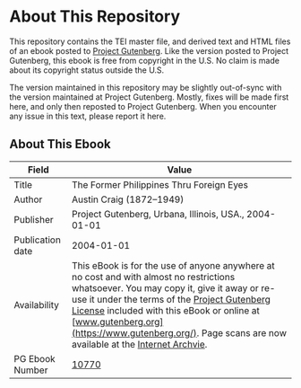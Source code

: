 # About This Repository

This repository contains the TEI master file, and derived text and HTML files of an ebook posted to [Project Gutenberg](https://www.gutenberg.org/). Like the version posted to Project Gutenberg, this ebook is free from copyright in the U.S. No claim is made about its copyright status outside the U.S.

The version maintained in this repository may be slightly out-of-sync with the version maintained at Project Gutenberg. Mostly, fixes will be made first here, and only then reposted to Project Gutenberg. When you encounter any issue in this text, please report it here.

## About This Ebook

| Field | Value |
| ----- | ----- |
| Title | The Former Philippines Thru Foreign Eyes |
| Author | Austin Craig (1872–1949) |
| Publisher | Project Gutenberg, Urbana, Illinois, USA., 2004-01-01 |
| Publication date | 2004-01-01 |
| Availability | This eBook is for the use of anyone anywhere at no cost and with almost no restrictions whatsoever. You may copy it, give it away or re-use it under the terms of the [Project Gutenberg License](https://www.gutenberg.org/license) included with this eBook or online at [www.gutenberg.org](https://www.gutenberg.org/). Page scans are now available at the [Internet Archvie](http://www.archive.org/details/formerphilippine00crai). |
| PG Ebook Number | [10770](https://www.gutenberg.org/ebooks/10770) |
